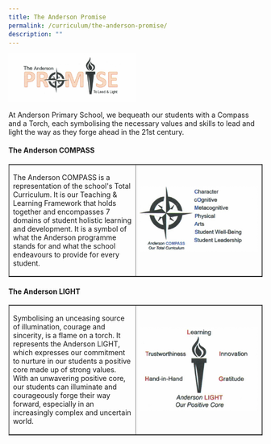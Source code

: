 ```yaml
---
title: The Anderson Promise
permalink: /curriculum/the-anderson-promise/
description: ""
---
```

<img style="width: 50%;" src="/images/prom1.png" />
<p>At Anderson Primary School, we bequeath our students with a Compass and a Torch, each symbolising the necessary values and skills to lead and light the way as they forge ahead in the 21st century.</p>
<h4><strong>The Anderson COMPASS</strong></h4>
<table style="border-collapse: collapse; width: 100%;" border="1">
<tbody>
<tr>
<td style="width: 50%;">
<p>The Anderson COMPASS is a representation of the school's Total Curriculum. It is our Teaching &amp; Learning Framework that holds together and encompasses 7 domains of student holistic learning and development. It is a symbol of what the Anderson programme stands for and what the school endeavours to provide for every student.</p>
</td>
<td style="width: 50%;"><img src="/images/prom2.png"></td>
</tr>
</tbody>
</table>
<h4><strong>The Anderson LIGHT</strong></h4>
<table style="border-collapse: collapse; width: 100%;" border="1">
<tbody>
<tr>
<td style="width: 50%;">
<p>Symbolising an unceasing source of illumination, courage and sincerity, is a flame on a torch. It represents the Anderson LIGHT, which expresses our commitment to nurture in our students a positive core made up of strong values. With an unwavering positive core, our students can illuminate and courageously forge their way forward, especially in an increasingly complex and uncertain world.</p>
</td>
<td style="width: 50%;"><img src="/images/prom3.png"></td>
</tr>
</tbody>
</table>